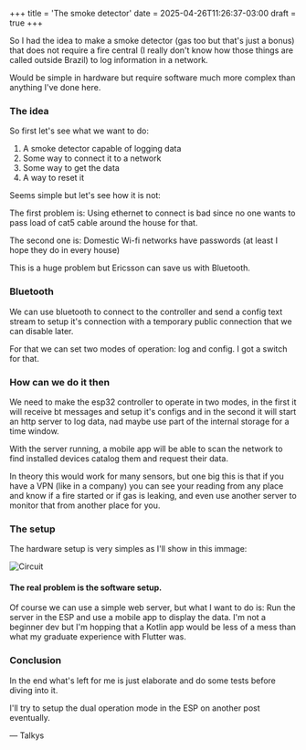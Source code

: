 +++
title = 'The smoke detector'
date = 2025-04-26T11:26:37-03:00
draft = true
+++

So I had the idea to make a smoke detector (gas too but that's just a bonus) that does not require a fire central
(I really don't know how those things are called outside Brazil) to log information in a network.

Would be simple in hardware but require software much more complex than anything I've done here.

<!--more-->

### The idea

So first let's see what we want to do:

1) A smoke detector capable of logging data
2) Some way to connect it to a network
3) Some way to get the data
4) A way to reset it

Seems simple but let's see how it is not:

The first problem is: Using ethernet to connect is bad since no one wants to pass load of cat5 cable around the house for that.

The second one is: Domestic Wi-fi networks have passwords (at least I hope they do in every house)

This is a huge problem but Ericsson can save us with Bluetooth.

### Bluetooth

We can use bluetooth to connect to the controller and send a config text stream to setup it's connection with a temporary public connection that we can disable later.

For that we can set two modes of operation: log and config. I got a switch for that.

### How can we do it then

We need to make the esp32 controller to operate in two modes, in the first it will receive bt messages and setup it's configs and in the second it will start an http server to log data, nad maybe use part of the internal storage for a time window.

With the server running, a mobile app will be able to scan the network to find installed devices catalog them and request their data.

In theory this would work for many sensors, but one big this is that if you have a VPN (like in a company) you can see your reading from any place and know if a fire started or if gas is leaking, and even use another server to monitor that from another place for you.

### The setup

The hardware setup is very simples as I'll show in this immage:

![Circuit](/images/diagram_01.jpg)

#### The real problem is the software setup.

Of course we can use a simple web server, but what I want to do is: Run the server in the ESP and use a mobile app to display the data. I'm not a beginner dev but I'm hopping that a Kotlin app would be less of a mess than what my graduate experience with Flutter was.

### Conclusion

In the end what's left for me is just elaborate and do some tests before diving into it.

I'll try to setup the dual operation mode in the ESP on another post eventually.

— Talkys